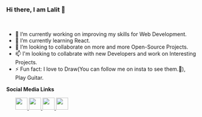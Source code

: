 ### Hi there, I am Lalit 👋
<br>

<ul>
 <li>
  🔭 I’m currently working on improving my skills for Web Development. 
 </li>
 <li>
 🌱 I’m currently learning React. 
 </li>
 <li>
 👯 I’m looking to collaborate on more and more Open-Source Projects.
 </li>
 <li>
 📫 I'm looking to collabrate with new Developers and work on Interesting Projects. 
 </li>
 <li>
 ⚡ Fun fact: I love to Draw(You can follow me on insta to see them.🧐), Play Guitar.
 </li>
</ul>
<b>Social Media Links</b>


<ul>
 <a href="https://www.linkedin.com/in/lalit-vavdara-6922751a1/">
  <img height="32" width="32" src="https://cdn.jsdelivr.net/npm/simple-icons@v3/icons/linkedin.svg" />
 </a>

 <a href="https://www.instagram.com/lv_1601/">
  <img height="32" width="32" src="https://cdn.jsdelivr.net/npm/simple-icons@v3/icons/instagram.svg" />
 </a>

 <a href="https://twitter.com/Lalit83589760">
  <img height="32" width="32" src="https://cdn.jsdelivr.net/npm/simple-icons@v3/icons/twitter.svg" />
 </a>

 <a href="https://lalit-vavdara-1601.herokuapp.com/">
  <img height="32" width="32" src="https://cdn.jsdelivr.net/npm/simple-icons@v3/icons/googleearth.svg" />
 </a>
</ul>

